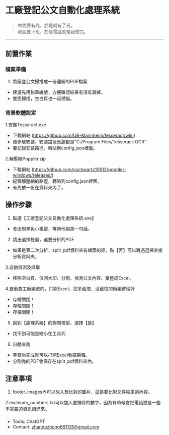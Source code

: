 # 工廠登記公文自動化處理系統

> 神說要有光，於是就有了光。  
> 我說要下班，於是電腦就幫我做完。


---


## 前置作業
### 檔案準備
1. 將廠登公文掃描成一份連續的PDF檔案
* 建議先用鉛筆編號，方便確認結果有沒有漏掉。
* 雙面掃描，空白頁也一起掃描。  

### 背景軟體設定
1.安裝Tesseract.exe
* 下載網站 (https://github.com/UB-Mannheim/tesseract/wiki)
* 照步驟安裝，安裝路徑應該都是"C:/Program Files/Tesseract-OCR"
* 要記錄安裝路徑，轉貼到config.json裡面。

2.解壓縮Poppler.zip
* 下載網站 (https://github.com/oschwartz10612/poppler-windows/releases/)
* 紀錄解壓縮的路徑，轉貼到config.json裡面。
* 有先放一份在資料夾內了。

## 操作步驟


1. 點選【工廠登記公文自動化處理系統.exe】
* 會出現黑色小視窗，等待他說第一句話。

2. 跳出選擇視窗，選要分析的PDF
* 如果是第二次分析，split_pdf資料夾有檔案的話，點【否】可以跳過選擇直接分析資料夾。

3.自動偵測及擷取
* 移除空白頁、偵測大印、分割、偵測公文內容、彙整成Excel。

4.自動查工廠編號前，打開Excel，把多截取、沒截取的廠編整理好
* 存檔關閉！
* 存檔關閉！
* 存檔關閉！

5. 回到【處理系統】的詢問視窗，選擇【是】
* 找不到可能是縮小在工具列

6. 自動查詢
* 等查詢完成就可以打開Excel看結果囉。
* 分割完的PDF會保存在split_pdf資料夾內。


## 注意事項

1. footer_images內可以放入想比對的圖片，這是要比對文件結尾的內容。  

2.excleude_numbers.txt可以加入要排除的數字，因為有時候會把電話或是一些不需要的資訊讀進來。

### 
* Tools: ChatGPT 
* Contact: zhandezhong861131@gmail.com
